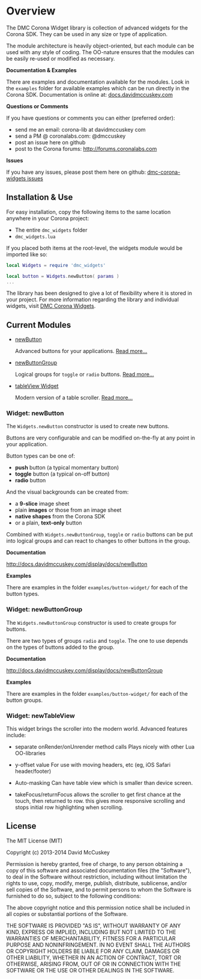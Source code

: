 # Overview #

The DMC Corona Widget library is collection of advanced widgets for the Corona SDK. They can be used in any size or type of application.

The module architecture is heavily object-oriented, but each module can be used with any style of coding. The OO-nature ensures that the modules can be easily re-used or modified as necessary.


**Documentation & Examples**

There are examples and documentation available for the modules. Look in the `examples` folder for available examples which can be run directly in the Corona SDK. Documentation is online at: [docs.davidmccuskey.com](http://docs.davidmccuskey.com/display/docs/DMC+Corona+Widgets)


**Questions or Comments**

If you have questions or comments you can either (preferred order):
* send me an email: corona-lib at davidmccuskey com
* send a PM @ coronalabs.com: @dmccuskey
* post an issue here on github
* post to the Corona forums: http://forums.coronalabs.com


**Issues**

If you have any issues, please post them here on github: [dmc-corona-widgets issues](http://github.com/dmccuskey/dmc-corona-widgets/issues)




## Installation & Use ##

For easy installation, copy the following items to the same location anywhere in your Corona project:

* The entire `dmc_widgets` folder
* `dmc_widgets.lua`


If you placed both items at the root-level, the widgets module would be imported like so:

```lua
local Widgets = require 'dmc_widgets'

local button = Widgets.newButton( params )
...
```


The library has been designed to give a lot of flexibility where it is stored in your project. For more information regarding the library and individual widgets, visit [DMC Corona Widgets](http://docs.davidmccuskey.com/display/docs/DMC+Corona+Widgets).



## Current Modules ##

* [newButton](#newButton)

  Advanced buttons for your applications. [Read more...](#newButton)

* [newButtonGroup](#newButtonGroup)

  Logical groups for `toggle` or `radio` buttons. [Read more...](#newButtonGroup)

* [tableView Widget](#newTableView)

  Modern version of a table scroller. [Read more...](#newTableView)


<a name="newButton"></a>
### Widget: newButton ###

The `Widgets.newButton` constructor is used to create new buttons.

Buttons are very configurable and can be modified on-the-fly at any point in your application.

Button types can be one of:
* **push** button (a typical momentary button)
* **toggle** button (a typical on-off button)
* **radio** button

And the visual backgrounds can be created from:
* a **9-slice** image sheet
* plain **images** or those from an image sheet
* **native shapes** from the Corona SDK
* or a plain, **text-only** button

Combined with `Widgets.newButtonGroup`, `toggle` or `radio` buttons can be put into logical groups and can react to changes to other buttons in the group.


**Documentation**

http://docs.davidmccuskey.com/display/docs/newButton


**Examples**

There are examples in the folder `examples/button-widget/` for each of the button types.



<a name="newButtonGroup"></a>
### Widget: newButtonGroup ###

The `Widgets.newButtonGroup` constructor is used to create groups for buttons.

There are two types of groups `radio` and `toggle`. The one to use depends on the types of buttons added to the group.


**Documentation**

http://docs.davidmccuskey.com/display/docs/newButtonGroup


**Examples**

There are examples in the folder `examples/button-widget/` for each of the button groups.



<a name="newTableView"></a>
### Widget: newTableView ###

This widget brings the scroller into the modern world. Advanced features include:

* separate onRender/onUnrender method calls
  Plays nicely with other Lua OO-libraries

* y-offset value
  For use with moving headers, etc (eg, iOS Safari header/footer)

* Auto-masking
  Can have table view which is smaller than device screen.

* takeFocus/returnFocus
  allows the scroller to get first chance at the touch, then returned to row. this gives more responsive scrolling and stops initial row highlighting when scrolling.


## License ##

The MIT License (MIT)

Copyright (c) 2013-2014 David McCuskey

Permission is hereby granted, free of charge, to any person obtaining a copy
of this software and associated documentation files (the "Software"), to deal
in the Software without restriction, including without limitation the rights
to use, copy, modify, merge, publish, distribute, sublicense, and/or sell
copies of the Software, and to permit persons to whom the Software is
furnished to do so, subject to the following conditions:

The above copyright notice and this permission notice shall be included in all
copies or substantial portions of the Software.

THE SOFTWARE IS PROVIDED "AS IS", WITHOUT WARRANTY OF ANY KIND, EXPRESS OR
IMPLIED, INCLUDING BUT NOT LIMITED TO THE WARRANTIES OF MERCHANTABILITY,
FITNESS FOR A PARTICULAR PURPOSE AND NONINFRINGEMENT. IN NO EVENT SHALL THE
AUTHORS OR COPYRIGHT HOLDERS BE LIABLE FOR ANY CLAIM, DAMAGES OR OTHER
LIABILITY, WHETHER IN AN ACTION OF CONTRACT, TORT OR OTHERWISE, ARISING FROM,
OUT OF OR IN CONNECTION WITH THE SOFTWARE OR THE USE OR OTHER DEALINGS IN THE
SOFTWARE.
